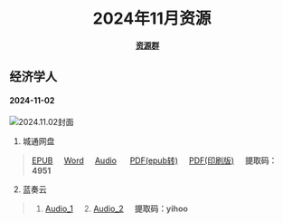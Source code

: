 <div align="center">

# 2024年11月资源

[**资源群**](https://qm.qq.com/q/XNwz6qD0IO)&nbsp;&nbsp;&nbsp;&nbsp;

</div>

## 经济学人
#### 2024-11-02

![2024.11.02封面](https://www.economist.com/cdn-cgi/image/width=960,quality=80,format=auto/content-assets/images/20241102_DE_EU.jpg)
1. 城通网盘
> [EPUB]( "我不会告诉你提取码是4951")&nbsp;&nbsp;&nbsp;&nbsp; [Word]( "我不会告诉你提取码是4951")&nbsp;&nbsp;&nbsp;&nbsp; [Audio]( "我不会告诉你提取码是4951") &nbsp;&nbsp;&nbsp;&nbsp; [PDF(epub转)]( "我不会告诉你提取码是4951")&nbsp;&nbsp;&nbsp;&nbsp; [PDF(印刷版)]( "我不会告诉你提取码是4951")&nbsp;&nbsp;&nbsp;&nbsp; **提取码：4951**<br>
2. 蓝奏云
> 1. [Audio_1](https://yihoo.lanzouo.com/i7eyr2daqzpc)&nbsp;&nbsp;&nbsp;&nbsp; 2. [Audio_2](https://yihoo.lanzouo.com/iRFJF2daqw9i)&nbsp;&nbsp;&nbsp;&nbsp; **提取码：yihoo**<br>

